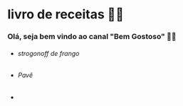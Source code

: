 # livro de receitas :man_cook:

### Olá, seja bem vindo ao canal "Bem Gostoso" :woman_cook:

- ###### strogonoff de frango

- ###### Pavê

- 